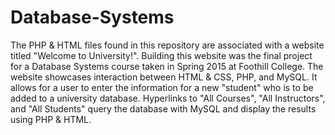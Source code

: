 # Database-Systems
The PHP & HTML files found in this repository are associated with a website titled "Welcome to University!".  Building this website was the final project for a Database Systems course taken in Spring 2015 at Foothill College.  The website showcases interaction between HTML & CSS, PHP, and MySQL.  It allows for a user to enter the information for a new "student" who is to be added to a university database.  Hyperlinks to "All Courses", "All Instructors", and "All Students" query the database with MySQL and display the results using PHP & HTML.
